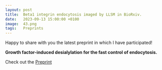 ```yaml
---
layout: post
title:  Beta1 integrin endocytosis imaged by LLSM in BioRxiv.
date:   2023-09-13 15:00:00 +0100
image:  43.png
tags:   Preprints
---
```


Happy to share with you the latest preprint in which I have participated!

<strong>Growth factor-induced desialylation for the fast control of endocytosis.</strong>


Check out the [Preprint][manuscript-Beta1]


[manuscript-Beta1]: https://doi.org/10.1101/2023.09.12.557183
